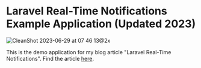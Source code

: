 # Laravel Real-Time Notifications Example Application (Updated 2023)

![CleanShot 2023-06-29 at 07 46 13@2x](https://github.com/christophrumpel/blog-laravel-real-time-notifications/assets/1394539/f122de3b-387f-449b-a1e6-d49396145f72)


This is the demo application for my blog article "Laravel Real-Time Notifications".
Find the article [here](https://christoph-rumpel.com/2020/11/laravel-real-time-notifications).
